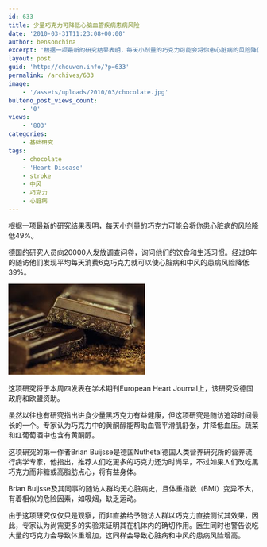 ```yaml
---
id: 633
title: 少量巧克力可降低心脑血管疾病患病风险
date: '2010-03-31T11:23:08+00:00'
author: bensonchina
excerpt: '根据一项最新的研究结果表明，每天小剂量的巧克力可能会将你患心脏病的风险降低49%。德国的研究人员向20000人发放调查问卷，询问他们的饮食和生活习惯。经过8年的随访他们发现平均每天消费6克巧克力就可以使心脏病和中风的患病风险降低39%。这项研究将于本周四发表在学术期刊European Heart Journal上，该研究受德国政府和欧盟资助。'
layout: post
guid: 'http://chouwen.info/?p=633'
permalink: /archives/633
image:
    - '/assets/uploads/2010/03/chocolate.jpg'
bulteno_post_views_count:
    - '0'
views:
    - '803'
categories:
    - 基础研究
tags:
    - chocolate
    - 'Heart Disease'
    - stroke
    - 中风
    - 巧克力
    - 心脏病
---
```


根据一项最新的研究结果表明，每天小剂量的巧克力可能会将你患心脏病的风险降低49%。

德国的研究人员向20000人发放调查问卷，询问他们的饮食和生活习惯。经过8年的随访他们发现平均每天消费6克巧克力就可以使心脏病和中风的患病风险降低39%。

![](/assets/uploads/2010/03/images-3.jpg)

这项研究将于本周四发表在学术期刊European Heart Journal上，该研究受德国政府和欧盟资助。

虽然以往也有研究指出进食少量黑巧克力有益健康，但这项研究是随访追踪时间最长的一个。专家认为巧克力中的黄酮醇能帮助血管平滑肌舒张，并降低血压。蔬菜和红葡萄酒中也含有黄酮醇。

这项研究的第一作者Brian Buijsse是德国Nuthetal德国人类营养研究所的营养流行病学专家，他指出，推荐人们吃更多的巧克力还为时尚早，不过如果人们改吃黑巧克力而非糖或高脂肪点心，将有益身体。

Brian Buijsse及其同事的随访人群均无心脏病史，且体重指数（BMI）变异不大，有着相似的危险因素，如吸烟，缺乏运动。

由于这项研究仅仅只是观察，而非直接给予随访人群以巧克力直接测试其效果，因此，专家认为尚需更多的实验来证明其在机体内的确切作用。医生同时也警告说吃大量的巧克力会导致体重增加，这同样会导致心脏病和中风的患病风险增高。